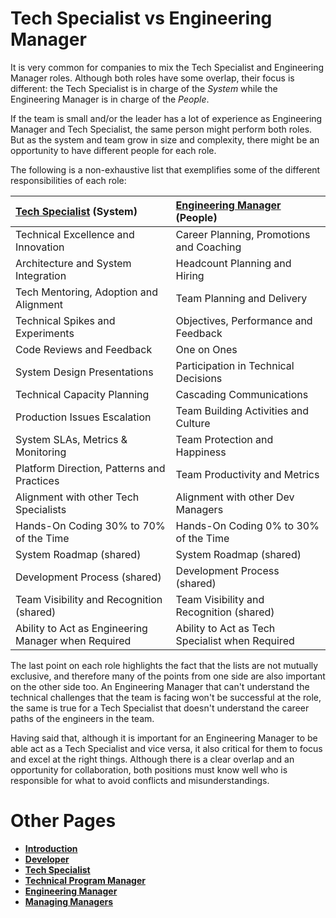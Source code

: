 # Tech Specialist vs Engineering Manager

It is very common for companies to mix the Tech Specialist and Engineering Manager roles. Although both roles have some overlap, their focus is different: the Tech Specialist is in charge of the _System_ while the Engineering Manager is in charge of the _People_.

If the team is small and/or the leader has a lot of experience as Engineering Manager and Tech Specialist, the same person might perform both roles. But as the system and team grow in size and complexity, there might be an opportunity to have different people for each role.

The following is a non-exhaustive list that exemplifies some of the different responsibilities of each role:

| [Tech Specialist](TechSpecialist.md) (System)                   | [Engineering Manager](EngineeringManager.md) (People) |
| :-------------------------------------------------- | :---------------------------------------------------- |
| Technical Excellence and Innovation                 | Career Planning, Promotions and Coaching              |
| Architecture and System Integration                 | Headcount Planning and Hiring                         |
| Tech Mentoring, Adoption and Alignment              | Team Planning and Delivery                            |
| Technical Spikes and Experiments​                   | Objectives, Performance and Feedback                  |
| Code Reviews and Feedback                           | One on Ones                                           |
| System Design Presentations​                        | Participation in Technical Decisions                  |
| Technical Capacity Planning​                        | Cascading Communications​                             |
| Production Issues Escalation​                       | Team Building Activities and Culture​                 |
| System SLAs, Metrics & Monitoring​                  | Team Protection and Happiness​                        |
| Platform Direction, Patterns and Practices          | Team Productivity and Metrics​                        |
| Alignment with other Tech Specialists​                    | Alignment with other Dev Managers​                    |
| Hands-On Coding 30% to 70% of the Time              | Hands-On Coding 0% to 30% of the Time                 |
| System Roadmap (shared)​                            | System Roadmap (shared)​                              |
| Development Process (shared)​                       | Development Process (shared)​                         |
| Team Visibility and Recognition (shared)            | Team Visibility and Recognition (shared)​             |
| Ability to Act as Engineering Manager when Required | Ability to Act as Tech Specialist when Required             |

The last point on each role highlights the fact that the lists are not mutually exclusive, and therefore many of the points from one side are also important on the other side too. An Engineering Manager that can't understand the technical challenges that the team is facing won't be successful at the role, the same is true for a Tech Specialist that doesn't understand the career paths of the engineers in the team.

Having said that, although it is important for an Engineering Manager to be able act as a Tech Specialist and vice versa, it also critical for them to focus and excel at the right things. Although there is a clear overlap and an opportunity for collaboration, both positions must know well who is responsible for what to avoid conflicts and misunderstandings.

# Other Pages

- [**Introduction**](README.md)
- [**Developer**](Developer.md)
- [**Tech Specialist**](TechSpecialist.md)
- [**Technical Program Manager**](TechnicalProgramManager.md)
- [**Engineering Manager**](EngineeringManager.md)
- [**Managing Managers**](Managing-Managers.md)

